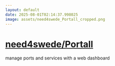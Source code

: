 ```yaml
---
layout: default
date: 2025-08-01T02:14:37.998025
image: assets/need4swede_Portall_cropped.png
---
```


# [need4swede/Portall](https://github.com/need4swede/Portall)

manage ports and services with a web dashboard
